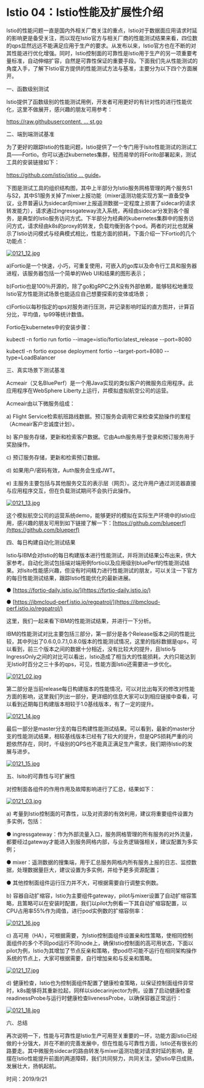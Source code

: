 # Istio 04：Istio性能及扩展性介绍

 Istio的性能问题一直是国内外相关厂商关注的重点，Istio对于数据面应用请求时延的影响更是备受关注，而以现在Istio官方与相关厂商的性能测试结果来看，四位数的qps显然远远不能满足应用于生产的要求。从发布以来，Istio官方也在不断的对其性能进行优化增强。同时，Istio控制面的可靠性是Istio用于生产的另一项重要考量标准，自动伸缩扩容，自然是可靠性保证的重要手段。下面我们先从性能测试的角度入手，了解下Istio官方提供的性能测试方法与基准，主要分为以下四个方面展开。  
  
一、函数级别测试  
  
Istio提供了函数级别的性能测试用例，开发者可用更好的有针对性的进行性能优化，这里不做展开，感兴趣的朋友可用参考：  
  
[https://raw.githubusercontent. ... st.go](https://raw.githubusercontent.com/istio/istio/release-1.0/mixer/test/perf/singlecheck_test.go)   
  
二、端到端测试基准  
  
为了更好的跟踪Istio的性能问题，Istio提供了一个专门用于Isito性能测试的测试工具——Fortio。你可以通过kubernetes集群，轻而易举的将Forito部署起来，测试工具的安装链接如下：  
  
[https://github.com/istio/istio ... guide](https://github.com/istio/istio/tree/release-1.0/tools#istio-load-testing-user-guide)。  
  
下图是测试工具的组织结构图，其中上半部分为Istio服务网格管理的两个服务S1与S2，其中S1服务关掉了mixer上报功能（mixer遥测功能实现方案一直备受争议，业界普遍认为sidecar向mixer上报遥测数据一定程度上损害了sidecar的请求转发能力），请求通过ingressgateway流入系统，再经由sidecar分发到各个服务，是典型的Istio服务访问方式。下半部分为经典的kubernetes集群中的服务访问方式，请求经由k8s的proxy的转发，负载均衡到各个pod。两者的对比也就展示了Istio访问模式与经典模式相比，性能方面的损耗，下面介绍一下Fortio的几个功能点：  
  
[![0121\_12.jpg](http://dockone.io/uploads/article/20190121/d5e893a23253fa710a2ab7e36af05929.jpg)](http://dockone.io/uploads/article/20190121/d5e893a23253fa710a2ab7e36af05929.jpg)  
  
a\)Fortio是一个快速，小巧，可重复使用，可嵌入的go库以及命令行工具和服务器进程，该服务器包括一个简单的Web UI和结果的图形表示；  
  
b\)Fortio也是100％开源的，除了go和gRPC之外没有外部依赖，能够轻松地重现Istio官方性能测试场景也能适应自己想要探索的变体或场景；  
  
c\)Fortio以每秒指定的qps对服务进行压测，并记录影响时延的直方图并，计算百分比，平均值，tp99等统计数值。  
  
Fortio在kubernetes中的安装步骤：  
  
kubectl -n fortio run fortio --image=istio/fortio:latest\_release --port=8080  
  
kubectl -n fortio expose deployment fortio --target-port=8080 --type=LoadBalancer  
  
三、真实场景下测试基准  
  
Acmeair（又名BluePerf）是一个用Java实现的类似客户的微服务应用程序。此应用程序在WebSphere Liberty上运行，并模拟虚拟航空公司的运营。  
  
Acmeair由以下微服务组成：  
  
a\) Flight Service检索航班路线数据。预订服务会调用它来检查奖励操作的里程（Acmeair客户忠诚度计划）。  
  
b\) 客户服务存储，更新和检索客户数据。它由Auth服务用于登录和预订服务用于奖励操作。  
  
c\) 预订服务存储，更新和检索预订数据。  
  
d\) 如果用户/密码有效，Auth服务会生成JWT。  
  
e\) 主服务主要包括与其他服务交互的表示层（网页）。这允许用户通过浏览器直接与应用程序交互，但在负载测试期间不会执行此操作。  
  
[![0121\_13.jpg](http://dockone.io/uploads/article/20190121/53c5ef780787d0c8569ffc408300e32f.jpg)](http://dockone.io/uploads/article/20190121/53c5ef780787d0c8569ffc408300e32f.jpg)  
  
这个模拟航空公司的运营系统demo，能够更好的模拟在实际生产环境中的Istio应用，感兴趣的朋友可用到如下链接了解一下：[https://github.com/blueperf](https://github.com/blueperf)   
  
四、每日构建自动化测试结果  
  
Istio与IBM会对Istio的每日构建版本进行性能测试，并将测试结果公布出来，供大家参考。自动化测试包括端对端用例fortio以及应用级别bluePerf的性能测试结果。对Isito性能感兴趣，但没有时间精力进行性能测试的朋友，可以关注一下官方的每日性能测试结果，跟踪Istio性能优化的最新进展。  
  
● [https://fortio-daily.istio.io/](https://fortio-daily.istio.io/)  
  
● [https://ibmcloud-perf.istio.io/regpatrol/](https://ibmcloud-perf.istio.io/regpatrol/)  
  
这里，我们一起来看下IBM的性能测试结果，并进行一下分析。  
  
IBM的性能测试对比主要包括三部分，第一部分是各个Release版本之间的性能比较，其中列出了0.6.0,0.7.1,0.8.0版本的性能测试情况，这里的指标数据是qps，可以看到，前三个版本之间的数据十分相近，没有比较大的提升，且Istio与IngressOnly之间的对比可以看出，Istio造成了相当大的性能损耗，大约只能达到无Istio时百分之三十多的qps，可见，性能方面Istio还需要进一步优化。  
  
[![0121\_02.jpg](http://dockone.io/uploads/article/20190121/72fc4c020850ea5400b2f690bb3d5bd8.jpg)](http://dockone.io/uploads/article/20190121/72fc4c020850ea5400b2f690bb3d5bd8.jpg)  
  
第二部分是当前release每日构建版本的性能情况，可以对比出每天的修改对性能方面的影响，这里我们列出一部分，更详细的信息大家可以到相应链接中查看，可以看到近期每日构建版本相较于1.0基线版本，有了一定的提升。  
  
[![0121\_14.jpg](http://dockone.io/uploads/article/20190121/e0d5b62d3305b1972459f70f1c7dad2c.jpg)](http://dockone.io/uploads/article/20190121/e0d5b62d3305b1972459f70f1c7dad2c.jpg)  
  
最后一部分是master分支的每日构建性能测试结果。可以看到，最新的master分支的性能测试结果，相较基线版本已经有了较大的提升，但是QPS损耗严重的问题依然存在，同时，千级别的QPS也不能真正满足生产需求，我们期待Istio的发展与进步。  
  
[![0121\_15.jpg](http://dockone.io/uploads/article/20190121/cdedf988b2512c8b2d6030a5ce2d0e64.jpg)](http://dockone.io/uploads/article/20190121/cdedf988b2512c8b2d6030a5ce2d0e64.jpg)  
  
五、Isito的可靠性与可扩展性  
  
对控制面各组件的作用作用及故障影响进行了汇总，结果如下：  
  
[![0121\_03.jpg](http://dockone.io/uploads/article/20190121/f9aa42a7375decc336ca356868a219e4.jpg)](http://dockone.io/uploads/article/20190121/f9aa42a7375decc336ca356868a219e4.jpg)  
  
a\) 考量到Istio控制面的可靠性，以及对资源的有效利用，建议将重要组件设置为多实例，包括：  
  
● ingressgateway：作为外部流量入口，服务网格管理的所有服务的对外流量，都要经过gateway才能进入到服务网格内部，与业务逻辑强相关，建议配置为多实例；  
  
● mixer：遥测数据的搜集端，用于汇总服务网格内所有服务上报的日志、监控数据，处理数据量巨大，建议设置为多实例，并给予更多资源配置；  
  
● 其他控制面组件运行压力并不大，可根据需要自行调整实例数。  
  
b\) 容器自动扩缩容，Istio为主要组件gateway，pilot与mixer设置了自动扩缩容策略，且策略可以在安装时配置，我们以pilot为例看一下其自动扩缩容配置，以CPU占用率55%作为阈值，进行pod实例数的扩缩容侧率：  
  
[![0121\_16.jpg](http://dockone.io/uploads/article/20190121/0aa5ab6031b83c395f03fe0cdcb7a923.jpg)](http://dockone.io/uploads/article/20190121/0aa5ab6031b83c395f03fe0cdcb7a923.jpg)  
  
c\) 高可用（HA），可根据需要，为Istio控制面组件设置亲和性策略，使相同控制面组件的多个不同pod运行不同node上，确保Istio控制面的高可用状态，下面以pilot为例，Istio为其增加了节点反亲和策略，使pod尽可能不运行在相同架构操作系统的节点上，大家可根据需要，自行增加亲和与反亲和策略。  
  
[![0121\_17.jpg](http://dockone.io/uploads/article/20190121/6495d30605dcbd984d62f174c1445ac6.jpg)](http://dockone.io/uploads/article/20190121/6495d30605dcbd984d62f174c1445ac6.jpg)  
  
d\) 健康检查，Istio也为控制面组件配置了健康检查策略，以保证控制面组件异常时，k8s能够将其重新拉起，同样以sidecarinjector为例，设置了启动健康检查readinessProbe与运行时健康检查livenessProbe，以确保容器正常运行：  
  
[![0121\_18.jpg](http://dockone.io/uploads/article/20190121/8f167a0a777cca25a3e613badc9adc9e.jpg)](http://dockone.io/uploads/article/20190121/8f167a0a777cca25a3e613badc9adc9e.jpg)  
  
六、总结  
  
再次说明一下，性能与可靠性是Istio生产可用至关重要的一环，功能方面Istio已经做的十分强大，并在不断的完善发展中，但在性能与可靠性方面，Istio还有很长的路要走。其中微服务sidecar的路由转发与mixer遥测功能对请求时延的影响，是摆在Istio性能提升前面的两道障碍，我们共同努力，共同关注，望Istio早日成熟，发展壮大，扬帆起航。

时间：2019/9/21


